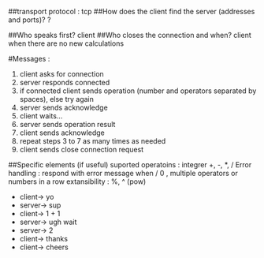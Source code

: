 ##transport protocol : 
tcp
##How does the client find the server (addresses and ports)?
?

##Who speaks first?
client
##Who closes the connection and when?
client when there are no new calculations

#Messages :
1. client asks for connection
2. server responds connected
3. if connected client sends operation (number and operators separated by spaces), else try again
4. server sends acknowledge
5. client waits...
6. server sends operation result
7. client sends acknowledge
8. repeat steps 3 to 7 as many times as needed
9. client sends close connection request

##Specific elements (if useful)
 suported operatoins : integrer +, -, *, /
 Error handling : respond with error message when / 0 , multiple operators or numbers in a row
 extansibility :  %, ^ (pow)

- client-> yo
- server-> sup
- client-> 1 + 1
- server-> ugh wait
- server-> 2
- client-> thanks
- client-> cheers